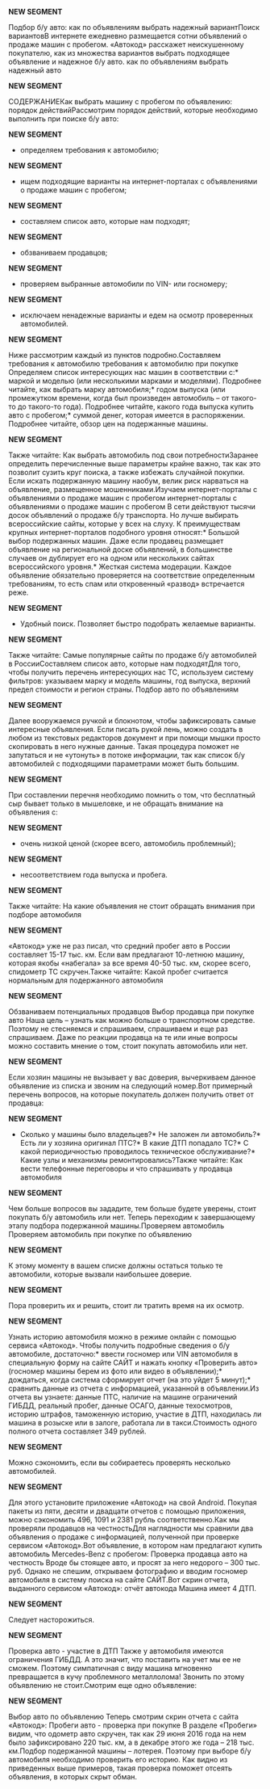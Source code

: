 **NEW SEGMENT**

﻿Подбор б/у авто: как по объявлениям выбрать надежный вариантПоиск вариантовВ интернете ежедневно размещается сотни объявлений о продаже машин с пробегом. «Автокод» расскажет неискушенному покупателю, как из множества вариантов выбрать подходящее объявление и надежное б/у авто. как по объявлениям выбрать надежный авто  

**NEW SEGMENT**

СОДЕРЖАНИЕКак выбрать машину с пробегом по объявлению: порядок действийРассмотрим порядок действий, которые необходимо выполнить при поиске б/у авто: 

**NEW SEGMENT**

* определяем требования к автомобилю; 

**NEW SEGMENT**

* ищем подходящие варианты на интернет-порталах с объявлениями о продаже машин с пробегом; 

**NEW SEGMENT**

* составляем список авто, которые нам подходят; 

**NEW SEGMENT**

* обзваниваем продавцов; 

**NEW SEGMENT**

* проверяем выбранные автомобили по VIN- или госномеру; 

**NEW SEGMENT**

* исключаем ненадежные варианты и едем на осмотр проверенных автомобилей. 

**NEW SEGMENT**

Ниже рассмотрим каждый из пунктов подробно.Составляем требования к автомобилю требования к автомобилю при покупке Определяем список интересующих нас машин в соответствии с:* маркой и моделью (или несколькими марками и моделями). Подробнее читайте, как выбрать марку автомобиля;* годом выпуска (или промежутком времени, когда был произведен автомобиль – от такого-то до такого-то года). Подробнее читайте, какого года выпуска купить авто с пробегом;* суммой денег, которая имеется в распоряжении. Подробнее читайте, обзор цен на подержанные машины. 

**NEW SEGMENT**

Также читайте: Как выбрать автомобиль под свои потребностиЗаранее определить перечисленные выше параметры крайне важно, так как это позволит сузить круг поиска, а также избежать случайной покупки. Если искать подержанную машину наобум, велик риск нарваться на объявление, размещенное мошенниками.Изучаем интернет-порталы с объявлениями о продаже машин с пробегом интернет-порталы с объявлениями о продаже машин с пробегом В сети действуют тысячи досок объявлений о продаже б/у транспорта. Но лучше выбирать всероссийские сайты, которые у всех на слуху. К преимуществам крупных интернет-порталов подобного уровня относят:* Большой выбор подержанных машин. Даже если продавец размещает объявление на региональной доске объявлений, в большинстве случаев он дублирует его на одном или нескольких сайтах всероссийского уровня.* Жесткая система модерации. Каждое объявление обязательно проверяется на соответствие определенным требованиям, то есть спам или откровенный «развод» встречается реже. 

**NEW SEGMENT**

* Удобный поиск. Позволяет быстро подобрать желаемые варианты. 

**NEW SEGMENT**

Также читайте: Cамые популярные сайты по продаже б/у автомобилей в РоссииСоставляем список авто, которые нам подходятДля того, чтобы получить перечень интересующих нас ТС, используем систему фильтров: указываем марку и модель машины, год выпуска, верхний предел стоимости и регион страны. Подбор авто по объявлениям  

**NEW SEGMENT**

Далее вооружаемся ручкой и блокнотом, чтобы зафиксировать самые интересные объявления. Если писать рукой лень, можно создать в любом из текстовых редакторов документ и при помощи мышки просто скопировать в него нужные данные. Такая процедура поможет не запутаться и не «утонуть» в потоке информации, так как список б/у автомобилей с подходящими параметрами может быть большим. 

**NEW SEGMENT**

При составлении перечня необходимо помнить о том, что бесплатный сыр бывает только в мышеловке, и не обращать внимание на объявления с: 

**NEW SEGMENT**

* очень низкой ценой (скорее всего, автомобиль проблемный); 

**NEW SEGMENT**

* несоответствием года выпуска и пробега. 

**NEW SEGMENT**

Также читайте: На какие объявления не стоит обращать внимания при подборе автомобиля 

**NEW SEGMENT**

«Автокод» уже не раз писал, что средний пробег авто в России составляет 15-17 тыс. км.  Если вам предлагают 10-летнюю машину, которая якобы «набегала» за все время 40-50 тыс. км, скорее всего, спидометр ТС скручен.Также читайте: Какой пробег считается нормальным для подержанного автомобиля 

**NEW SEGMENT**

Обзваниваем потенциальных продавцов Выбор продавца при покупке авто Наша цель – узнать как можно больше о транспортном средстве. Поэтому не стесняемся и спрашиваем, спрашиваем и еще раз спрашиваем. Даже по реакции продавца на те или иные вопросы можно составить мнение о том, стоит покупать автомобиль или нет. 

**NEW SEGMENT**

 Если хозяин машины не вызывает у вас доверия, вычеркиваем данное объявление из списка и звоним на следующий номер.Вот примерный перечень вопросов, на которые покупатель должен получить ответ от продавца: 

**NEW SEGMENT**

* Сколько у машины было владельцев?* Не заложен ли автомобиль?* Есть ли у хозяина оригинал ПТС?* В какие ДТП попадало ТС?* С какой периодичностью проводилось техническое обслуживание?* Какие узлы и механизмы ремонтировались?Также читайте: Как вести телефонные переговоры и что спрашивать у продавца автомобиля 

**NEW SEGMENT**

Чем больше вопросов вы зададите, тем больше будете уверены, стоит покупать б/у автомобиль или нет. Теперь переходим к завершающему этапу подбора подержанной машины.Проверяем автомобиль Проверяем автомобиль при покупке по объявлению  

**NEW SEGMENT**

К этому моменту в вашем списке должны остаться только те автомобили, которые вызвали наибольшее доверие. 

**NEW SEGMENT**

 Пора проверить их и решить, стоит ли тратить время на их осмотр. 

**NEW SEGMENT**

Узнать историю автомобиля можно в режиме онлайн с помощью сервиса «Автокод». Чтобы получить подробные сведения о б/у автомобиле, достаточно:* ввести госномер или VIN автомобиля в специальную форму на сайте САЙТ и нажать кнопку «Проверить авто» (госномер машины берем из фото или видео в объявлении);* дождаться, когда система сформирует отчет (на это уйдет 5 минут);* сравнить данные из отчета с информацией, указанной в объявлении.Из отчета вы узнаете: данные ПТС, наличие на машине ограничений ГИБДД, реальный пробег, данные ОСАГО, данные техосмотров, историю штрафов, таможенную историю, участие в ДТП, находилась ли машина в розыске или в залоге, работала ли в такси.Стоимость одного полного отчета составляет 349 рублей. 

**NEW SEGMENT**

 Можно сэкономить, если вы собираетесь проверять несколько автомобилей. 

**NEW SEGMENT**

 Для этого установите приложение «Автокод» на свой Android. Покупая пакеты из пяти, десяти и двадцати отчетов с помощью приложения, можно сэкономить 496, 1091 и 2381 рубль соответственно.Как мы проверяли продавцов на честностьДля наглядности мы сравнили два объявления о продаже с информацией, полученной при проверке сервисом «Автокод».Вот объявление, в котором нам предлагают купить автомобиль Mercedes-Benz с пробегом: Проверка продавца авто на честность Вроде бы стоящее авто, и просят за него недорого – 300 тыс. руб. Однако не спешим, открываем фотографию и вводим госномер автомобиля в систему поиска на сайте САЙТ.Вот скрин отчета, выданного сервисом «Автокод»: отчёт автокода Машина имеет 4 ДТП. 

**NEW SEGMENT**

 Следует насторожиться. 

**NEW SEGMENT**

 Проверка авто - участие в ДТП Также у автомобиля имеются ограничения ГИБДД. А это значит, что поставить на учет мы ее не сможем. Поэтому симпатичная с виду машина мгновенно превращается в кучу проблемного металлолома! Звонить по этому объявлению не стоит.Смотрим еще одно объявление: 

**NEW SEGMENT**

 Выбор авто  по объявлению Теперь смотрим скрин отчета с сайта «Автокод»: Пробеги авто - проверка при покупке В разделе «Пробеги» видим, что одометр авто скручен, так как 29 июня 2016 года на нем было зафиксировано 220 тыс. км, а в декабре этого же года – 218 тыс. км.Подбор подержанной машины – лотерея. Поэтому при выборе б/у автомобиля необходимо проверить его историю. Как видно из приведенных выше примеров, такая проверка поможет отсеять объявления, в которых скрыт обман. 

